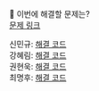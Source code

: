 👻 이번에 해결할 문제는? <br>
[문제 링크](https://school.programmers.co.kr/learn/courses/30/lessons/12948)

신민규: [해결 코드]() <br>
강혜림: [해결 코드]() <br>
권현욱: [해결 코드]() <br>
최명후: [해결 코드]()
